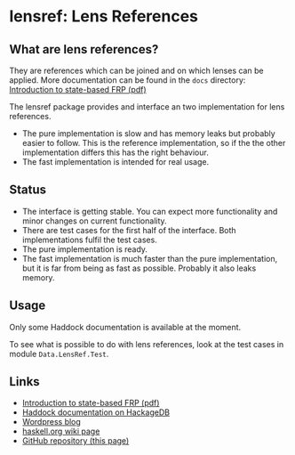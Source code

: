 
# lensref: Lens References

## What are lens references?

They are references which can be joined and on which lenses can be applied.
More documentation can be found in the `docs` directory:
[Introduction to state-based FRP (pdf)](https://github.com/divipp/lensref/blob/master/docs/Introduction.pdf)

The lensref package provides and interface an two implementation for lens references.

* The pure implementation is slow and has memory leaks but probably easier to follow. This is the reference implementation, so if the the other implementation differs this has the right behaviour.
* The fast implementation is intended for real usage.

## Status

* The interface is getting stable. You can expect more functionality and minor changes on current functionality.
* There are test cases for the first half of the interface. Both implementations fulfil the test cases.
* The pure implementation is ready.
* The fast implementation is much faster than the pure implementation, but it is far from being as fast as possible. Probably it also leaks memory.

## Usage

Only some Haddock documentation is available at the moment.

To see what is possible to do with lens references, look at the test cases in module `Data.LensRef.Test`.


## Links

* [Introduction to state-based FRP (pdf)](https://github.com/divipp/lensref/blob/master/docs/Introduction.pdf)
* [Haddock documentation on HackageDB](http://hackage.haskell.org/package/lensref)
* [Wordpress blog](http://lgtk.wordpress.com/)
* [haskell.org wiki page](http://www.haskell.org/haskellwiki/LGtk)
* [GitHub repository (this page)](https://github.com/divipp/lensref)



